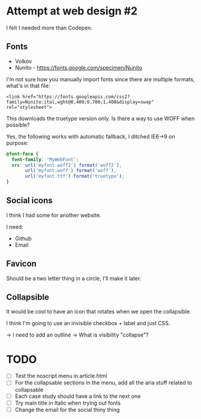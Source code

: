 # Attempt at web design #2
I felt I needed more than Codepen.

## Fonts
- Volkov
- Nunito - https://fonts.google.com/specimen/Nunito

I'm not sure how you manually import fonts since there are multiple formats, what's in that file:
```
<link href="https://fonts.googleapis.com/css2?family=Nunito:ital,wght@0,400;0,700;1,400&display=swap" rel="stylesheet"> 
```

This downloads the truetype version only. Is there a way to use WOFF when possible?

Yes, the following works with automatic fallback, I ditched IE6->9 on purpose:
```css
@font-face {
  font-family: 'MyWebFont';
  src: url('myfont.woff2') format('woff2'),
       url('myfont.woff') format('woff'),
       url('myfont.ttf') format('truetype');
}
```

## Social icons
I think I had some for another website.

I need:
- Github
- Email

## Favicon
Should be a two letter thing in a circle, I'll make it later.

## Collapsible
It would be cool to have an icon that rotates when we open the collapsible.

I think I'm going to use an invisible checkbox + label and just CSS.

-> I need to add an outline
-> What is visibility "collapse"?

# TODO
- [ ] Test the noscript menu in article.html
- [ ] For the collapsable sections in the menu, add all the aria stuff related to collapsable
- [ ] Each case study should have a link to the next one
- [ ] Try main title in Italic when trying out fonts
- [ ] Change the email for the social thiny thing